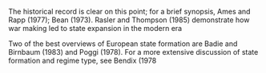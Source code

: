 
The historical record is clear on this point; for a brief synopsis, Ames and Rapp (1977); Bean (1973). Rasler and Thompson (1985) demonstrate how war making led to state expansion in the modern era

Two of the best overviews of European state formation are Badie and Birnbaum (1983) and Poggi (1978). For a more
extensive discussion of state formation and regime type, see Bendix (1978